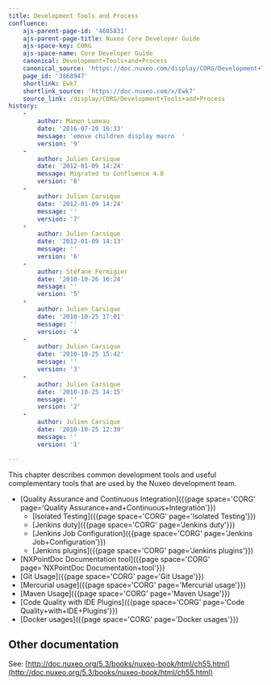 ```yaml
---
title: Development Tools and Process
confluence:
    ajs-parent-page-id: '4685831'
    ajs-parent-page-title: Nuxeo Core Developer Guide
    ajs-space-key: CORG
    ajs-space-name: Core Developer Guide
    canonical: Development+Tools+and+Process
    canonical_source: 'https://doc.nuxeo.com/display/CORG/Development+Tools+and+Process'
    page_id: '3868947'
    shortlink: Ewk7
    shortlink_source: 'https://doc.nuxeo.com/x/Ewk7'
    source_link: /display/CORG/Development+Tools+and+Process
history:
    - 
        author: Manon Lumeau
        date: '2016-07-20 16:33'
        message: 'emove children display macro  '
        version: '9'
    - 
        author: Julien Carsique
        date: '2012-01-09 14:24'
        message: Migrated to Confluence 4.0
        version: '8'
    - 
        author: Julien Carsique
        date: '2012-01-09 14:24'
        message: ''
        version: '7'
    - 
        author: Julien Carsique
        date: '2012-01-09 14:13'
        message: ''
        version: '6'
    - 
        author: Stéfane Fermigier
        date: '2010-10-26 16:24'
        message: ''
        version: '5'
    - 
        author: Julien Carsique
        date: '2010-10-25 17:01'
        message: ''
        version: '4'
    - 
        author: Julien Carsique
        date: '2010-10-25 15:42'
        message: ''
        version: '3'
    - 
        author: Julien Carsique
        date: '2010-10-25 14:15'
        message: ''
        version: '2'
    - 
        author: Julien Carsique
        date: '2010-10-25 12:39'
        message: ''
        version: '1'

---
```

This chapter describes common development tools and useful complementary tools that are used by the Nuxeo development team.

*   [Quality Assurance and Continuous Integration]({{page space='CORG' page='Quality Assurance+and+Continuous+Integration'}})
    *   [Isolated Testing]({{page space='CORG' page='Isolated Testing'}})
    *   [Jenkins duty]({{page space='CORG' page='Jenkins duty'}})
    *   [Jenkins Job Configuration]({{page space='CORG' page='Jenkins Job+Configuration'}})
    *   [Jenkins plugins]({{page space='CORG' page='Jenkins plugins'}})
*   [NXPointDoc Documentation tool]({{page space='CORG' page='NXPointDoc Documentation+tool'}})
*   [Git Usage]({{page space='CORG' page='Git Usage'}})
*   [Mercurial usage]({{page space='CORG' page='Mercurial usage'}})
*   [Maven Usage]({{page space='CORG' page='Maven Usage'}})
*   [Code Quality with IDE Plugins]({{page space='CORG' page='Code Quality+with+IDE+Plugins'}})
*   [Docker usages]({{page space='CORG' page='Docker usages'}})

## Other documentation

See: [http://doc.nuxeo.org/5.3/books/nuxeo-book/html/ch55.html](http://doc.nuxeo.org/5.3/books/nuxeo-book/html/ch55.html)